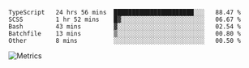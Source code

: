 <!--START_SECTION:waka-->

```text
TypeScript   24 hrs 56 mins  ██████████████████████░░░   88.47 %
SCSS         1 hr 52 mins    █▓░░░░░░░░░░░░░░░░░░░░░░░   06.67 %
Bash         43 mins         ▓░░░░░░░░░░░░░░░░░░░░░░░░   02.54 %
Batchfile    13 mins         ▒░░░░░░░░░░░░░░░░░░░░░░░░   00.80 %
Other        8 mins          ░░░░░░░░░░░░░░░░░░░░░░░░░   00.50 %
```

<!--END_SECTION:waka-->

![Metrics](https://metrics.lecoq.io/TachibanaKimika?template=classic&base.activity=0&base.community=0&base.repositories=0&languages=1&isocalendar=1&isocalendar.duration=half-year&languages.limit=8&languages.sections=most-used&languages.colors=github&languages.threshold=0%25&languages.indepth=false&languages.recent.load=300&languages.recent.days=14&config.timezone=Asia%2FShanghai)
